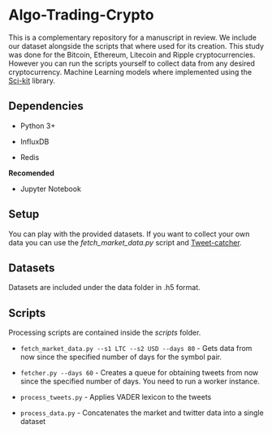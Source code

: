 
# Algo-Trading-Crypto

This is a complementary repository for a manuscript in review.
We include our dataset alongside the scripts that where used for its creation. This study was done for
the Bitcoin, Ethereum, Litecoin and Ripple cryptocurrencies. However you can run 
the scripts yourself to collect data from any desired cryptocurrency. 
Machine Learning models where implemented using the 
[Sci-kit](http://scikit-learn.org/stable/index.html) library.

## Dependencies

* Python 3+

* InfluxDB

* Redis

**Recomended**

* Jupyter Notebook

## Setup

You can play with the provided datasets. If you want to collect your own data
you can use the *fetch_market_data.py* script and 
[Tweet-catcher](https://github.com/Vanclief/tweet-catcher).

## Datasets

Datasets are included under the data folder in .h5 format. 


## Scripts

Processing scripts are contained inside the _scripts_ folder.

* `fetch_market_data.py --s1 LTC --s2 USD --days 80` - Gets data from now since 
  the specified number of days for the symbol pair.

* `fetcher.py --days 60` - Creates a queue for obtaining tweets from now since the 
  specified number of days. You need to run a worker instance.

* `process_tweets.py` - Applies VADER lexicon to the tweets

* `process_data.py` - Concatenates the market and twitter data into a single
  dataset

